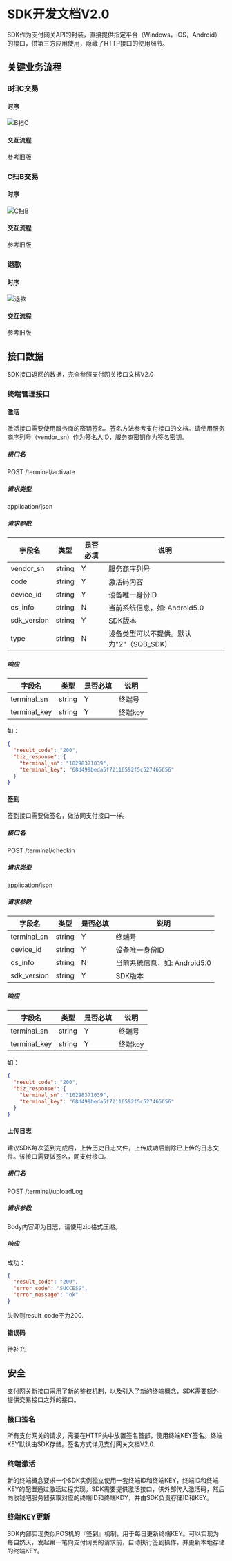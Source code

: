 # SDK开发文档V2.0

SDK作为支付网关API的封装，直接提供指定平台（Windows，iOS，Android）的接口，供第三方应用使用，隐藏了HTTP接口的使用细节。

## 关键业务流程
### B扫C交易
#### 时序
![B扫C](http://ww4.sinaimg.cn/large/48673013gw1ez7c45v2t4j20gq0rzdhm.jpg)

#### 交互流程
参考旧版

### C扫B交易
#### 时序
![C扫B](http://ww4.sinaimg.cn/large/48673013gw1ez7c4lpqb1j20g80flmy3.jpg)

#### 交互流程
参考旧版

### 退款
#### 时序
![退款](http://ww2.sinaimg.cn/large/48673013gw1ez7c4wsb9kj20gq0h3mxx.jpg)

#### 交互流程
参考旧版

## 接口数据

SDK接口返回的数据，完全参照支付网关接口文档V2.0

### 终端管理接口
#### 激活
激活接口需要使用服务商的密钥签名。签名方法参考支付接口的文档。请使用服务商序列号（vendor_sn）作为签名人ID，服务商密钥作为签名密钥。

##### 接口名
POST /terminal/activate
##### 请求类型
application/json
##### 请求参数
字段名 | 类型 | 是否必填 | 说明
------ | ----- | -----| -----
vendor_sn | string | Y | 服务商序列号
code | string | Y | 激活码内容
device_id | string | Y | 设备唯一身份ID
os_info | string | N | 当前系统信息，如: Android5.0
sdk_version | string | Y | SDK版本
type | string | N | 设备类型可以不提供。默认为"2"（SQB_SDK)

##### 响应
字段名 | 类型 | 是否必填 | 说明
------ | ----- | -----| -----
terminal_sn | string | Y | 终端号
terminal_key | string | Y | 终端key

如：

```json
{
  "result_code": "200",
  "biz_response": {
    "terminal_sn": "10298371039",
    "terminal_key": "68d499beda5f72116592f5c527465656"
  }
}
```

#### 签到
签到接口需要做签名，做法同支付接口一样。

##### 接口名
POST /terminal/checkin
##### 请求类型
application/json
##### 请求参数
字段名 | 类型 | 是否必填 | 说明
------ | ----- | -----| -----
terminal_sn | string | Y | 终端号
device_id | string | Y | 设备唯一身份ID
os_info | string | N | 当前系统信息，如: Android5.0
sdk_version | string | Y | SDK版本

##### 响应
字段名 | 类型 | 是否必填 | 说明
------ | ----- | -----| -----
terminal_sn | string | Y | 终端号
terminal_key | string | Y | 终端key

如：

```json
{
  "result_code": "200",
  "biz_response": {
    "terminal_sn": "10298371039",
    "terminal_key": "68d499beda5f72116592f5c527465656"
  }
}
```

#### 上传日志
建议SDK每次签到完成后，上传历史日志文件，上传成功后删除已上传的日志文件。该接口需要做签名，同支付接口。

##### 接口名
POST /terminal/uploadLog

##### 请求参数
Body内容即为日志，请使用zip格式压缩。

##### 响应
成功：

```json
{
  "result_code": "200",
  "error_code": "SUCCESS",
  "error_message": "ok"
}
```
失败则result_code不为200.

#### 错误码
待补充

## 安全
支付网关新接口采用了新的鉴权机制，以及引入了新的终端概念，SDK需要额外提供交易接口之外的接口。

### 接口签名
所有支付网关的请求，需要在HTTP头中放置签名首部，使用终端KEY签名。终端KEY默认由SDK存储。签名方式详见支付网关文档V2.0.

### 终端激活
新的终端概念要求一个SDK实例独立使用一套终端ID和终端KEY，终端ID和终端KEY的配置通过激活过程实现。SDK需要提供激活接口，供外部传入激活码，然后向收钱吧服务器获取对应的终端ID和终端KDY，并由SDK负责存储ID和KEY。

### 终端KEY更新
SDK内部实现类似POS机的『签到』机制，用于每日更新终端KEY。可以实现为每自然天，发起第一笔向支付网关的请求前，自动执行签到操作，并更新本地存储的终端KEY。

